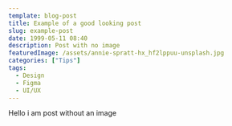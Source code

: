 ```yaml
---
template: blog-post
title: Example of a good looking post
slug: example-post
date: 1999-05-11 08:40
description: Post with no image
featuredImage: /assets/annie-spratt-hx_hf2lppuu-unsplash.jpg
categories: ["Tips"]
tags:
  - Design
  - Figma
  - UI/UX
---
```

Hello i am post without an image